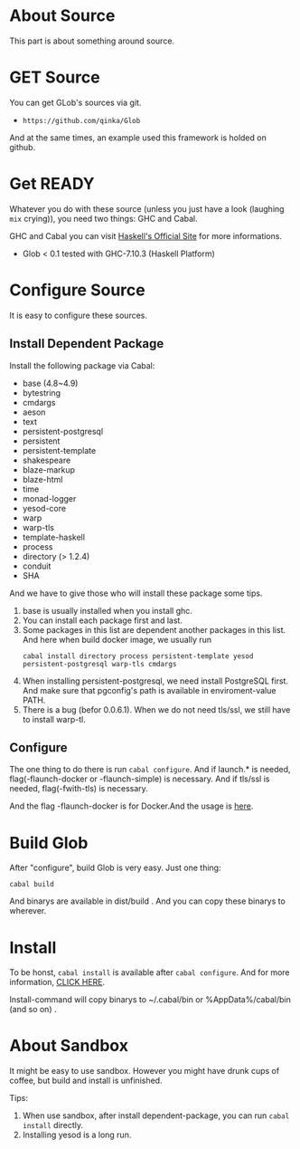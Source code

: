 About Source
===

This part is about something around source.

# GET Source

You can get GLob's sources via git.

* `https://github.com/qinka/Glob`

And at the same times, an example used this framework is holded on github.

# Get READY 

Whatever you do with these source (unless you just have a look (laughing `mix` crying)),
you need two things: GHC and Cabal.

GHC and Cabal you can visit [Haskell's Official Site](http://www.haskell.org) for more informations.

* Glob < 0.1 tested with GHC-7.10.3 (Haskell Platform)

# Configure Source

It is easy to configure these sources.

## Install Dependent Package

Install the following package via Cabal:

* base (4.8~4.9)
* bytestring 
* cmdargs
* aeson
* text
* persistent-postgresql
* persistent
* persistent-template
* shakespeare
* blaze-markup
* blaze-html
* time 
* monad-logger
* yesod-core
* warp
* warp-tls
* template-haskell
* process
* directory (> 1.2.4)
* conduit
* SHA

And we have to give those who will install these package some tips.

1. base is usually installed when you install ghc.
1. You can install each package first and last.
1. Some packages in this list are dependent another packages in this list.
   And here when build docker image, we usually run 
   ```
   cabal install directory process persistent-template yesod persistent-postgresql warp-tls cmdargs
   ```
1. When installing persistent-postgresql, we need install PostgreSQL first.
   And make sure that pgconfig's path is available in enviroment-value PATH.
1. There is a bug (befor 0.0.6.1). 
   When we do not need tls/ssl, we still have to install warp-tl.
  
## Configure

The one thing to do there is run `cabal configure`.
And if launch.* is needed, flag(-flaunch-docker or -flaunch-simple) is necessary.
And if tls/ssl is needed, flag(-fwith-tls) is necessary.

And the flag -flaunch-docker is for Docker.And the usage is [here]().
   
# Build Glob

After "configure", build Glob is very easy. Just one thing:
```
cabal build
```
And binarys are available in dist/build .
And you can copy these binarys to wherever.

# Install

To be honst, `cabal install` is available after `cabal configure`.
And for more information, [CLICK HERE](https://www.haskell.org/cabal).

Install-command will copy binarys to ~/.cabal/bin or %AppData%/cabal/bin (and so on) .

# About Sandbox

It might be easy to use sandbox. 
However you might have drunk cups of coffee, but build and install is unfinished.

Tips:

1. When use sandbox, after install dependent-package, you can run `cabal install`
   directly.
2. Installing yesod is a long run. 



